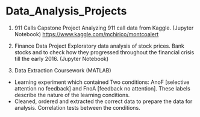 # Data_Analysis_Projects
1) 911 Calls Capstone Project 
Analyzing 911 call data from Kaggle. (Jupyter Notebook)
https://www.kaggle.com/mchirico/montcoalert

2) Finance Data Project 
Exploratory data analysis of stock prices.
Bank stocks and to check how they progressed throughout the financial crisis till the early 2016. (Jupyter Notebook)

3) Data Extraction Coursework (MATLAB)
- Learning experiment which contained Two conditions: AnoF [selective attention no feedback] and FnoA [feedback no attention]. These labels describe the nature of the learning
conditions.
- Cleaned, ordered and extracted the correct data to prepare the data for analysis. Correlation tests between the conditions.
